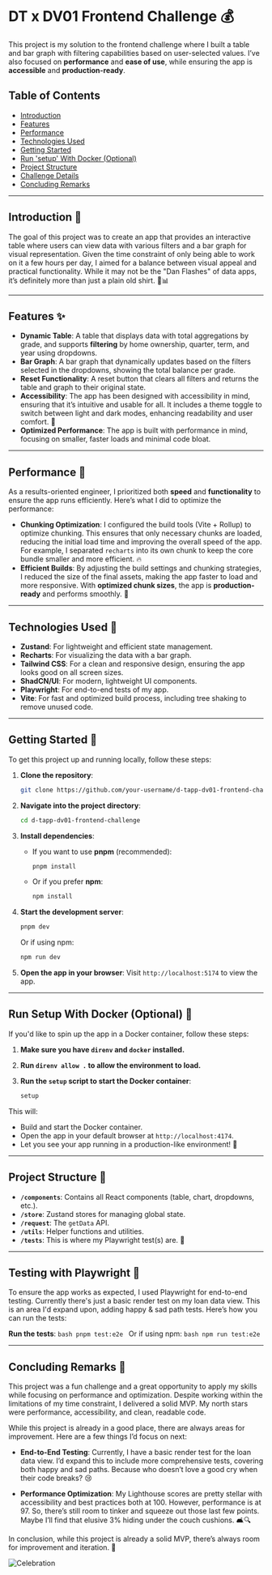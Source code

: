 # DT x DV01 Frontend Challenge 💰

This project is my solution to the frontend challenge where I built a table and bar graph with filtering capabilities based on user-selected values. I’ve also focused on **performance** and **ease of use**, while ensuring the app is **accessible** and **production-ready**.

## Table of Contents

- [Introduction](#introduction)
- [Features](#features)
- [Performance](#performance)
- [Technologies Used](#technologies-used)
- [Getting Started](#getting-started)
- [Run 'setup' With Docker (Optional)](#run-setup-with-docker-optional)
- [Project Structure](#project-structure)
- [Challenge Details](#challenge-details)
- [Concluding Remarks](#concluding-remarks)

---

## Introduction 🎯

The goal of this project was to create an app that provides an interactive table where users can view data with various filters and a bar graph for visual representation. Given the time constraint of only being able to work on it a few hours per day, I aimed for a balance between visual appeal and practical functionality. While it may not be the "Dan Flashes" of data apps, it’s definitely more than just a plain old shirt. 👕📊

---

## Features ✨

- **Dynamic Table**: A table that displays data with total aggregations by grade, and supports **filtering** by home ownership, quarter, term, and year using dropdowns.
- **Bar Graph**: A bar graph that dynamically updates based on the filters selected in the dropdowns, showing the total balance per grade.
- **Reset Functionality**: A reset button that clears all filters and returns the table and graph to their original state.
- **Accessibility**: The app has been designed with accessibility in mind, ensuring that it’s intuitive and usable for all. It includes a theme toggle to switch between light and dark modes, enhancing readability and user comfort. 🔑
- **Optimized Performance**: The app is built with performance in mind, focusing on smaller, faster loads and minimal code bloat.

---

## Performance 💪

As a results-oriented engineer, I prioritized both **speed** and **functionality** to ensure the app runs efficiently. Here’s what I did to optimize the performance:

- **Chunking Optimization**: I configured the build tools (Vite + Rollup) to optimize chunking. This ensures that only necessary chunks are loaded, reducing the initial load time and improving the overall speed of the app. For example, I separated `recharts` into its own chunk to keep the core bundle smaller and more efficient. 🔥
- **Efficient Builds**: By adjusting the build settings and chunking strategies, I reduced the size of the final assets, making the app faster to load and more responsive. With **optimized chunk sizes**, the app is **production-ready** and performs smoothly. 💯

---

## Technologies Used 🚀

- **Zustand**: For lightweight and efficient state management.
- **Recharts**: For visualizing the data with a bar graph.
- **Tailwind CSS**: For a clean and responsive design, ensuring the app looks good on all screen sizes.
- **ShadCN/UI**: For modern, lightweight UI components.
- **Playwright**: For end-to-end tests of my app.
- **Vite**: For fast and optimized build process, including tree shaking to remove unused code.

---

## Getting Started 🏁

To get this project up and running locally, follow these steps:

1. **Clone the repository**:
    ```bash
    git clone https://github.com/your-username/d-tapp-dv01-frontend-challenge.git
    ```

2. **Navigate into the project directory**:
    ```bash
    cd d-tapp-dv01-frontend-challenge
    ```

3. **Install dependencies**:
    - If you want to use **pnpm** (recommended):
        ```bash
        pnpm install
        ```
    - Or if you prefer **npm**:
        ```bash
        npm install
        ```

4. **Start the development server**:
    ```bash
    pnpm dev
    ```
    Or if using npm:
    ```bash
    npm run dev
    ```

5. **Open the app in your browser**:
    Visit `http://localhost:5174` to view the app.

---

## Run Setup With Docker (Optional) 🚀

If you'd like to spin up the app in a Docker container, follow these steps:

1. **Make sure you have `direnv` and `docker` installed.**
2. **Run `direnv allow .` to allow the environment to load.**
3. **Run the `setup` script to start the Docker container**:

    ```bash
    setup
    ```

This will:
- Build and start the Docker container.
- Open the app in your default browser at `http://localhost:4174`.
- Let you see your app running in a production-like environment! 🎉

---

## Project Structure 📁

- **`/components`**: Contains all React components (table, chart, dropdowns, etc.).
- **`/store`**: Zustand stores for managing global state.
- **`/request`**: The `getData` API.
- **`/utils`**: Helper functions and utilities.
- **`/tests`**: This is where my Playwright test(s) are. 🧪

---

## Testing with Playwright 🧪

To ensure the app works as expected, I used Playwright for end-to-end testing. Currently there's just a basic render test on my loan data view. This is an area I'd expand upon, adding happy & sad path tests. Here’s how you can run the tests:


 **Run the tests**:
    ```bash
    pnpm test:e2e
    ```
    Or if using npm:
    ```bash
    npm run test:e2e
    ```

---

## Concluding Remarks 🎉

This project was a fun challenge and a great opportunity to apply my skills while focusing on performance and optimization. Despite working within the limitations of my time constraint, I delivered a solid MVP. My north stars were performance, accessibility, and clean, readable code. 

While this project is already in a good place, there are always areas for improvement. Here are a few things I’d focus on next:

- **End-to-End Testing**: Currently, I have a basic render test for the loan data view. I’d expand this to include more comprehensive tests, covering both happy and sad paths. Because who doesn’t love a good cry when their code breaks? 😢

- **Performance Optimization**: My Lighthouse scores are pretty stellar with accessibility and best practices both at 100. However, performance is at 97. So, there’s still room to tinker and squeeze out those last few points. Maybe I’ll find that elusive 3% hiding under the couch cushions. 🛋️🔍


In conclusion, while this project is already a solid MVP, there’s always room for improvement and iteration. 🚀


![Celebration](https://i.giphy.com/media/v1.Y2lkPTc5MGI3NjExeTF5bGpicmdoMjl6NjVmNmdpMHU4MW95MWU1b3Fia2lkbnU5aGZ5OSZlcD12MV9pbnRlcm5hbF9naWZfYnlfaWQmY3Q9Zw/kERV7fZDr6CIMpV4ww/giphy.gif)
